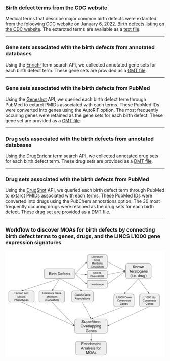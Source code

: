 ### Birth defect terms from the CDC website

Medical terms that describe major common birth defects were extarcted from the foloowing CDC website on January 6, 2022. 
[Birth defects listing on the CDC website](https://www.cdc.gov/ncbddd/birthdefects/types.html). The extarcted terms are available as a [text file](https://github.com/nih-cfde/ReproToxTables/blob/main/CDC-birth-defects/CDC-birth-defects.txt).

---

### Gene sets associated with the birth defects from annotated databases

Using the [Enrichr](https://maayanlab.cloud/Enrichr/) term search API, we collected annotated gene sets for each birth defect term. These gene sets are provided as a [GMT file](https://github.com/nih-cfde/ReproToxTables/blob/main/CDC-birth-defects/CDC-birth-defect-genes-Enrichr.gmt).

---

### Gene sets associated with the birth defects from PubMed

Using the [Geneshot](https://maayanlab.cloud/geneshot/) API, we queried each birth defect term through PubMed to extarct PMIDs associated with each terms. These PubMed IDs were converted into genes using the AutoRIF option. The most frequently occuring genes were retained as the gene sets for each birth defect. These gene set are provided as a [GMT file](https://github.com/nih-cfde/ReproToxTables/blob/main/CDC-birth-defects/CDC-birth-defect-genes-Geneshot.gmt).

---

### Drug sets associated with the birth defects from annotated databases

Using the [DrugEnrichr](https://maayanlab.cloud/DrugEnrichr/) term search API, we collected annotated drug sets for each birth defect term. These drug sets are provided as a [DMT file](https://github.com/nih-cfde/ReproToxTables/blob/main/CDC-birth-defects/drugenrichr_birth_defects.gmt).

---

### Drug sets associated with the birth defects from PubMed

Using the [DrugShot](https://maayanlab.cloud/DrugShot/) API, we queried each birth defect term through PubMed to extarct PMIDs associated with each terms. These PubMed IDs were converted into drugs using the PubChem annotations option. The 30 most frequently occuring drugs were retained as the drug sets for each birth defect. These drug set are provided as a [DMT file](https://github.com/nih-cfde/ReproToxTables/blob/main/CDC-birth-defects/drugshot_birth_defects.gmt).

---

### Workflow to discover MOAs for birth defects by connecting birth defect terms to genes, drugs, and the LINCS L1000 gene expression signatures
![Workflow to discover MOAs for birth defects](https://github.com/nih-cfde/ReproToxTables/blob/main/CDC-birth-defects/Screen%20Shot%202022-01-09%20at%207.08.31%20PM.png)
